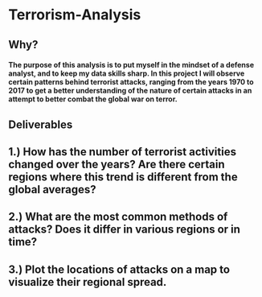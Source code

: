 # Terrorism-Analysis

## Why?
#### The purpose of this analysis is to put myself in the mindset of a defense analyst, and to keep my data skills sharp. In this project I will observe certain patterns behind terrorist attacks, ranging from the years 1970 to 2017 to get a better understanding of the nature of certain attacks in an attempt to better combat the global war on terror.

## Deliverables
## 1.) How has the number of terrorist activities changed over the years? Are there certain regions where this trend is different from the global averages?
##
##
## 2.) What are the most common methods of attacks? Does it differ in various regions or in time?
##
##
## 3.) Plot the locations of attacks on a map to visualize their regional spread.
